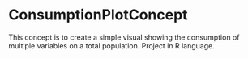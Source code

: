 # ConsumptionPlotConcept
This concept is to create a simple visual showing the consumption of multiple variables on a total population.
Project in R language.

